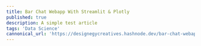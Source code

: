 ```yaml
---
title: Bar Chat Webapp With Streamlit & Plotly
published: true
description: A simple test article
tags: 'Data Science'
cannonical_url: 'https://designegycreatives.hashnode.dev/bar-chat-webapp-with-streamlit-and-plotly'
---
```


